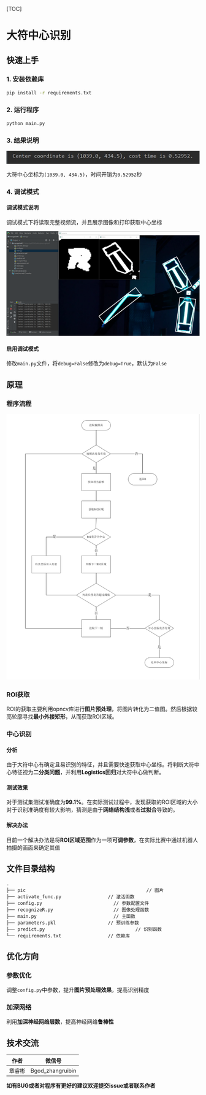 [TOC]
# 大符中心识别



## 快速上手

### 1. 安装依赖库

```bash
pip install -r requirements.txt
```

### 2. 运行程序

```bash
python main.py
```

### 3. 结果说明

![result](https://github.com/BeingGod/recognizeR/blob/master/pic/result.jpg)

大符中心坐标为`(1039.0, 434.5)`，时间开销为`0.52952`秒

### 4. 调试模式

#### 调试模式说明

调试模式下将读取完整视频流，并且展示图像和打印获取中心坐标

![debug](https://github.com/BeingGod/recognizeR/blob/master/pic/debug.png)

#### 启用调试模式

修改`main.py`文件，将`debug=False`修改为`debug=True`，默认为`False`



## 原理

### 程序流程

![process](https://github.com/BeingGod/recognizeR/blob/master/pic/process.png)

### ROI获取

ROI的获取主要利用opncv库进行**图片预处理**，将图片转化为二值图。然后根据较亮轮廓寻找**最小外接矩形**，从而获取ROI区域。



### 中心识别

#### 分析

由于大符中心有确定且易识别的特征，并且需要快速获取中心坐标。将判断大符中心特征视为**二分类问题**，并利用**Logistics回归**对大符中心做判断。

#### 测试效果

对于测试集测试准确度为**99.1%**。在实际测试过程中，发现获取的ROI区域的大小对于识别准确度有较大影响，猜测是由于**网络结构浅**或者**过拟合**导致的。

#### 解决办法

目前一个解决办法是将**ROI区域范围**作为一项**可调参数**，在实际比赛中通过机器人拍摄的画面来确定其值



## 文件目录结构

```
.
├── pic								               // 图片
├── activate_func.py                 // 激活函数
├── config.py              		       // 参数配置文件
├── recognizeR.py                	   // 图像处理函数
├── main.py                    		   // 主函数
├── parameters.pkl                   // 预训练参数
├── predict.py						           // 识别函数
└── requirements.txt                 // 依赖库
```



## 优化方向

### 参数优化

调整`config.py`中参数，提升**图片预处理效果**，提高识别精度

### 加深网络

利用**加深神经网络层数**，提高神经网络**鲁棒性**



## 技术交流

|  作者  |      微信号      |
| :----: | :--------------: |
| 章睿彬 | Bgod_zhangruibin |

**如有BUG或者对程序有更好的建议欢迎提交issue或者联系作者**
